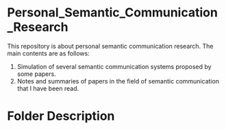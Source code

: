 # Personal_Semantic_Communication_Research
This repository is about personal semantic communication research.
The main contents are as follows:
1. Simulation of several semantic communication systems proposed by some papers.
2. Notes and summaries of papers in the field of semantic communication that I have been read.

# Folder Description





